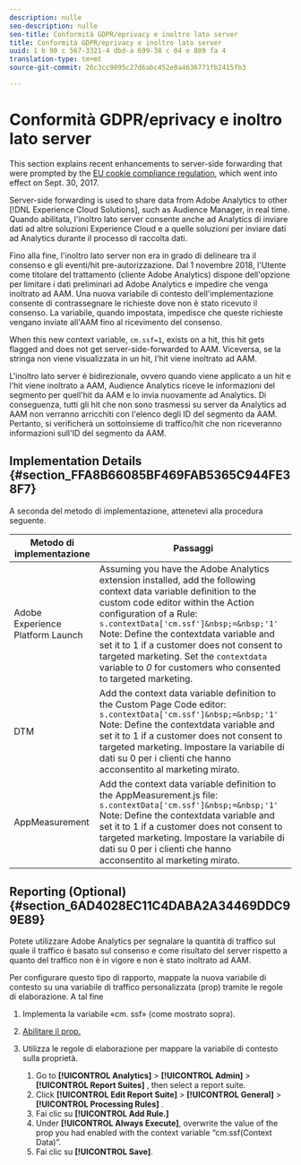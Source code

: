 ```yaml
---
description: nulle
seo-description: nulle
seo-title: Conformità GDPR/eprivacy e inoltro lato server
title: Conformità GDPR/eprivacy e inoltro lato server
uuid: 1 b 90 c 567-3321-4 dbd-a 699-38 c 04 e 809 fa 4
translation-type: tm+mt
source-git-commit: 26c3cc9895c27d6abc452e0a4636771fb2415fb3

---
```



# Conformità GDPR/eprivacy e inoltro lato server

This section explains recent enhancements to server-side forwarding that were prompted by the [EU cookie compliance regulation](https://ec.europa.eu/ipg/basics/legal/cookies/index_en.htm), which went into effect on Sept. 30, 2017.

Server-side forwarding is used to share data from Adobe Analytics to other [!DNL Experience Cloud Solutions], such as Audience Manager, in real time. Quando abilitata, l'inoltro lato server consente anche ad Analytics di inviare dati ad altre soluzioni Experience Cloud e a quelle soluzioni per inviare dati ad Analytics durante il processo di raccolta dati.

Fino alla fine, l'inoltro lato server non era in grado di delineare tra il consenso e gli eventi/hit pre-autorizzazione. Dal 1 novembre 2018, l'Utente come titolare del trattamento (cliente Adobe Analytics) dispone dell'opzione per limitare i dati preliminari ad Adobe Analytics e impedire che venga inoltrato ad AAM. Una nuova variabile di contesto dell'implementazione consente di contrassegnare le richieste dove non è stato ricevuto il consenso. La variabile, quando impostata, impedisce che queste richieste vengano inviate all'AAM fino al ricevimento del consenso.

When this new context variable, `cm.ssf=1`, exists on a hit, this hit gets flagged and does not get server-side-forwarded to AAM. Viceversa, se la stringa non viene visualizzata in un hit, l'hit viene inoltrato ad AAM.

L'inoltro lato server è bidirezionale, ovvero quando viene applicato a un hit e l'hit viene inoltrato a AAM, Audience Analytics riceve le informazioni del segmento per quell'hit da AAM e lo invia nuovamente ad Analytics. Di conseguenza, tutti gli hit che non sono trasmessi su server da Analytics ad AAM non verranno arricchiti con l'elenco degli ID del segmento da AAM. Pertanto, si verificherà un sottoinsieme di traffico/hit che non riceveranno informazioni sull'ID del segmento da AAM.

## Implementation Details {#section_FFA8B66085BF469FAB5365C944FE38F7}

A seconda del metodo di implementazione, attenetevi alla procedura seguente.

| Metodo di implementazione | Passaggi |
|--- |--- |
| Adobe Experience Platform Launch | Assuming you have the Adobe Analytics extension installed, add the following context data variable definition to the custom code editor within the Action configuration of a Rule: <br/>`s.contextData['cm.ssf']&nbsp;=&nbsp;'1' ` <br/>Note:  Define the contextdata variable and set it to 1 if a customer does not consent to targeted marketing. Set the `contextdata` variable to *0* for customers who consented to targeted marketing. |
| DTM | Add the context data variable definition to the Custom Page Code editor: <br/>`s.contextData['cm.ssf']&nbsp;=&nbsp;'1' ` <br/>Note:  Define the contextdata variable and set it to 1 if a customer does not consent to targeted marketing. Impostare la variabile di dati su 0 per i clienti che hanno acconsentito al marketing mirato. |
| AppMeasurement | Add the context data variable definition to the AppMeasurement.js file:  <br/>`s.contextData['cm.ssf']&nbsp;=&nbsp;'1' ` <br/>Note:  Define the contextdata variable and set it to 1 if a customer does not consent to targeted marketing. Impostare la variabile di dati su 0 per i clienti che hanno acconsentito al marketing mirato. |

## Reporting (Optional) {#section_6AD4028EC11C4DABA2A34469DDC99E89}

Potete utilizzare Adobe Analytics per segnalare la quantità di traffico sul quale il traffico è basato sul consenso e come risultato del server rispetto a quanto del traffico non è in vigore e non è stato inoltrato ad AAM.

Per configurare questo tipo di rapporto, mappate la nuova variabile di contesto su una variabile di traffico personalizzata (prop) tramite le regole di elaborazione. A tal fine

1. Implementa la variabile «cm. ssf» (come mostrato sopra).
1. [Abilitare il prop.](/help/admin/admin/c-traffic-variables/traffic-var.md)
1. Utilizza le regole di elaborazione per mappare la variabile di contesto sulla proprietà.

   1. Go to  **[!UICONTROL Analytics]** &gt; **[!UICONTROL Admin]** &gt; **[!UICONTROL Report Suites]** , then select a report suite.
   1. Click  **[!UICONTROL Edit Report Suite]** &gt; **[!UICONTROL General]** &gt; **[!UICONTROL Processing Rules]** .
   1. Fai clic su **[!UICONTROL Add Rule.]**
   1. Under **[!UICONTROL Always Execute]**, overwrite the value of the prop you had enabled with the context variable “cm.ssf(Context Data)”.
   1. Fai clic su **[!UICONTROL Save]**.

